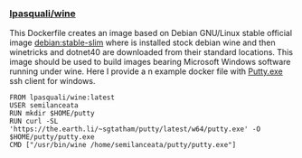 ### [lpasquali/wine](https://hub.docker.com/r/lpasquali/wine)

This Dockerfile creates an image based on Debian GNU/Linux stable official
image [debian:stable-slim](https://hub.docker.com/_/debian/) where is
installed stock debian wine and then winetricks and dotnet40 are downloaded
from their standard locations. This image should be used to build images
bearing Microsoft Windows software running under wine. Here I provide
a n example docker file with [Putty.exe](http://www.putty.org/) ssh client for
windows.

```
FROM lpasquali/wine:latest
USER semilanceata
RUN mkdir $HOME/putty
RUN curl -SL 'https://the.earth.li/~sgtatham/putty/latest/w64/putty.exe' -O $HOME/putty/putty.exe
CMD ["/usr/bin/wine /home/semilanceata/putty/putty.exe"]
```
